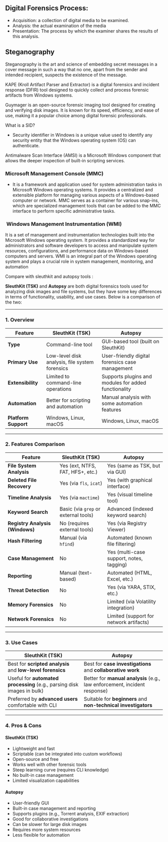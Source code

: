 ## Digital Forensics Process:

- Acquisition: a collection of digital media to be examined.
- Analysis: the actual examination of the media
- Presentation: The process by which the examiner shares the results of this analysis.

## Steganography

Steganography is the art and science of embedding secret messages in a cover message in such a way that no one, apart from the sender and intended recipient, suspects the existence of the message.

KAPE (Kroll Artifact Parser and Extractor) is a digital forensics and incident response (DFIR) tool designed to quickly collect and process forensic artifacts from Windows systems.

Guymager is an open-source forensic imaging tool designed for creating and verifying disk images. It is known for its speed, efficiency, and ease of use, making it a popular choice among digital forensic professionals.

 What is a SID?
- Security identifier in Windows is a unique value used to identify any security entity that the Windows operating system (OS) can authenticate.

Antimalware Scan Interface (AMSI) is a Microsoft Windows component that allows the deeper inspection of built-in scripting services.

### Microsoft Management Console (MMC)

- It is a framework and application used for system administration tasks in Microsoft Windows operating systems. It provides a centralized and extensible platform for managing various aspects of a Windows-based computer or network. MMC serves as a container for various snap-ins, which are specialized management tools that can be added to the MMC interface to perform specific administrative tasks.

###  Windows Management Instrumentation (WMI)

It is a set of management and instrumentation technologies built into the Microsoft Windows operating system. It provides a standardized way for administrators and software developers to access and manipulate system resources, configurations, and performance data on Windows-based computers and servers. WMI is an integral part of the Windows operating system and plays a crucial role in system management, monitoring, and automation


Compare with sleuthkit and autopsy tools :

**SleuthKit (TSK)** and **Autopsy** are both digital forensics tools used for analyzing disk images and file systems, but they have some key differences in terms of functionality, usability, and use cases. Below is a comparison of the two:

---

### **1. Overview**
| Feature       | **SleuthKit (TSK)** | **Autopsy** |
|--------------|------------------|-----------|
| **Type** | Command-line tool | GUI-based tool (built on SleuthKit) |
| **Primary Use** | Low-level disk analysis, file system forensics | User-friendly digital forensics case management |
| **Extensibility** | Limited to command-line operations | Supports plugins and modules for added functionality |
| **Automation** | Better for scripting and automation | Manual analysis with some automation features |
| **Platform Support** | Windows, Linux, macOS | Windows, Linux, macOS |

---

### **2. Features Comparison**
| Feature | **SleuthKit (TSK)** | **Autopsy** |
|---------|------------------|-----------|
| **File System Analysis** | Yes (ext, NTFS, FAT, HFS+, etc.) | Yes (same as TSK, but via GUI) |
| **Deleted File Recovery** | Yes (via `fls`, `icat`) | Yes (with graphical interface) |
| **Timeline Analysis** | Yes (via `mactime`) | Yes (visual timeline tool) |
| **Keyword Search** | Basic (via `grep` or external tools) | Advanced (indexed keyword search) |
| **Registry Analysis (Windows)** | No (requires external tools) | Yes (via Registry Viewer) |
| **Hash Filtering** | Manual (via `hfind`) | Automated (known file filtering) |
| **Case Management** | No | Yes (multi-case support, notes, tagging) |
| **Reporting** | Manual (text-based) | Automated (HTML, Excel, etc.) |
| **Threat Detection** | No | Yes (via YARA, STIX, etc.) |
| **Memory Forensics** | No | Limited (via Volatility integration) |
| **Network Forensics** | No | Limited (support for network artifacts) |

---

### **3. Use Cases**
| **SleuthKit (TSK)** | **Autopsy** |
|------------------|-----------|
| Best for **scripted analysis** and **low-level forensics** | Best for **case investigations** and **collaborative work** |
| Useful for **automated processing** (e.g., parsing disk images in bulk) | Better for **manual analysis** (e.g., law enforcement, incident response) |
| Preferred by **advanced users** comfortable with CLI | Suitable for **beginners** and **non-technical investigators** |

---

### **4. Pros & Cons**
#### **SleuthKit (TSK)**

- Lightweight and fast
- Scriptable (can be integrated into custom workflows)
- Open-source and free
- Works well with other forensic tools  
- Steep learning curve (requires CLI knowledge)
- No built-in case management
- Limited visualization capabilities  

#### **Autopsy**

- User-friendly GUI
- Built-in case management and reporting
- Supports plugins (e.g., Torrent analysis, EXIF extraction)
- Good for collaborative investigations  
- Can be slower for large disk images
- Requires more system resources
- Less flexible for automation  
